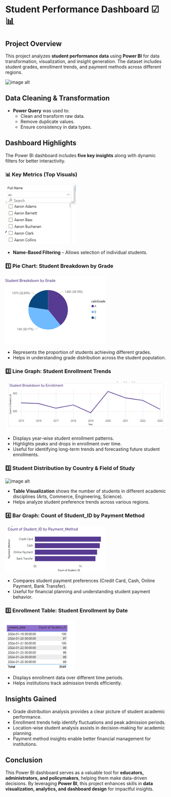 # Student Performance Dashboard ☑📊

## Project Overview

This project analyzes **student performance data** using **Power BI** for data transformation, visualization, and insight generation. The dataset includes student grades, enrollment trends, and payment methods across different regions.


![image alt]()

## Data Cleaning & Transformation

- **Power Query** was used to:
  - Clean and transform raw data.
  - Remove duplicate values.
  - Ensure consistency in data types.

## Dashboard Highlights

The Power BI dashboard includes **five key insights** along with dynamic filters for better interactivity.

### 📊 Key Metrics (Top Visuals)

![image alt](https://github.com/bbudha77/Student-Performance-Dashboard/blob/543436cee3b95fefa3cd62bf943f975a13506776/Screenshot%202025-03-15%20204511.png)

  - **Name-Based Filtering** – Allows selection of individual students.


### 1️⃣ Pie Chart: Student Breakdown by Grade

![image alt](https://github.com/bbudha77/Student-Performance-Dashboard/blob/66806c875885bb2b7fbd73e76a2a34bb7f9cf2e2/Screenshot%202025-03-15%20204601.png)

- Represents the proportion of students achieving different grades.
- Helps in understanding grade distribution across the student population.

### 2️⃣ Line Graph: Student Enrollment Trends

![image alt](https://github.com/bbudha77/Student-Performance-Dashboard/blob/be3ed96c8ec1a097952c474ee9debd8ebe78900d/Screenshot%202025-03-15%20204617.png)

- Displays year-wise student enrollment patterns.
- Highlights peaks and drops in enrollment over time.
- Useful for identifying long-term trends and forecasting future student enrollments.

### 3️⃣ Student Distribution by Country & Field of Study

![image alt]()

- **Table Visualization** shows the number of students in different academic disciplines (Arts, Commerce, Engineering, Science).
- Helps analyze student preference trends across various regions.

### 4️⃣ Bar Graph: Count of Student_ID by Payment Method

![image alt](https://github.com/bbudha77/Student-Performance-Dashboard/blob/131b4b9acc08a0cae9903d4ed88a9ec4dfaf54ea/Screenshot%202025-03-15%20204643.png)

- Compares student payment preferences (Credit Card, Cash, Online Payment, Bank Transfer).
- Useful for financial planning and understanding student payment behavior.

### 5️⃣ Enrollment Table: Student Enrollment by Date

![image alt](https://github.com/bbudha77/Student-Performance-Dashboard/blob/6bc5d54370fd4297a87abb2f6a185bf11d7bfc16/Screenshot%202025-03-15%20204656.png)

- Displays enrollment data over different time periods.
- Helps institutions track admission trends efficiently.

## Insights Gained

- Grade distribution analysis provides a clear picture of student academic performance.
- Enrollment trends help identify fluctuations and peak admission periods.
- Location-wise student analysis assists in decision-making for academic planning.
- Payment method insights enable better financial management for institutions.


## Conclusion

This Power BI dashboard serves as a valuable tool for **educators, administrators, and policymakers**, helping them make data-driven decisions. By leveraging **Power BI**, this project enhances skills in **data visualization, analytics, and dashboard design** for impactful insights.

